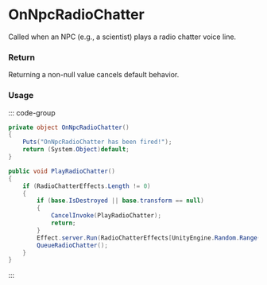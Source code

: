 <Badge type="danger" text="Carbon Compatible"/><Badge type="warning" text="Oxide Compatible"/>
# OnNpcRadioChatter
Called when an NPC (e.g., a scientist) plays a radio chatter voice line.
### Return
Returning a non-null value cancels default behavior.

### Usage
::: code-group
```csharp [Example]
private object OnNpcRadioChatter()
{
	Puts("OnNpcRadioChatter has been fired!");
	return (System.Object)default;
}
```
```csharp [Source — Assembly-CSharp @ ScientistNPC]
public void PlayRadioChatter()
{
	if (RadioChatterEffects.Length != 0)
	{
		if (base.IsDestroyed || base.transform == null)
		{
			CancelInvoke(PlayRadioChatter);
			return;
		}
		Effect.server.Run(RadioChatterEffects[UnityEngine.Random.Range(0, RadioChatterEffects.Length)].resourcePath, this, StringPool.Get("head"), UnityEngine.Vector3.zero, UnityEngine.Vector3.zero);
		QueueRadioChatter();
	}
}

```
:::
